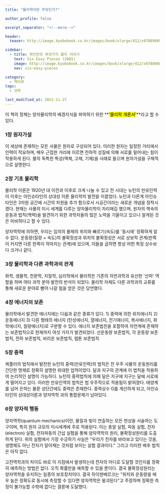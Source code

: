 ```yaml
---
title: "물리학이란 무엇인가?"

author_profile: false

excerpt_separator: "<!--more-->"

header:
  teaser: http://image.kyobobook.co.kr/images/book/xlarge/412/x9788988907412.jpg

sidebar:
  - title: 파인만의 여섯가지 물리 이야기
    text: Six Easy Pieces (2001)
    image: http://image.kyobobook.co.kr/images/book/xlarge/412/x9788988907412.jpg
    nav: six-easy-pieces

category:
  - 책리뷰
tags:
  - 과학

last_modified_at: 2021-11-27
---
```

이 책의 정체는 양자물리학의 배경지식을 파악하기 위한 **<mark>'물리학 개론서'</mark>**라고 할 수 있다. 

### 1장 원자가설

이 세상에 존재하는 모든 사물은 원자로 구성되어 있다. 이러한 원자는 일정한 거리에서 인력이 작요하며, 매우 근접한 거리에 이르면 전하적 성질에 의해 서로를 밀어내는 힘이 작용하게 된다. 물의 독특한 특성(액체, 고체, 기체)을 사례로 들으며 원자가설을 구체적으로 설명한다.  

<!--more-->

### 2장 기초 물리학

물리학 이론은 1920년 대 이전과 이후로 크게 나눌 수 있고 전 시대는 뉴턴의 만유인력이 이후는 아인슈타인의 상대성 이론 물리학의 발전을 이끌었다. 뉴턴과 다른게 아인슈타인은 3차원 공간에 시간의 차원을 추가 함으로서 시공간이라는 새로운 개념을 정착시켰다. 현재는 사물의 미시 세계를 다루는 양자물리학이 자리매김 했으며, 원자의 핵속의 운동과 법칙(핵력)을 발견하기 위한 과학자들의 많은 노력을 기울이고 있으나 알게된 것은 미비하다고 할 수 있다. 

양자역학에 의하면, 우리는 임의의 물체의 위치와 빠르기(속도)를 '동시에' 정확하게 알 수 없다. 운동량(질량 × 속도)의 불확정성과 위치의 불확정성은 서로 상보적 관계(한쪽이 커지면 다른 한쪽이 작아지는 관계)에 있으며, 이들을 곱하면 항상 어떤 특정 상수보다 크거나 같다. 

### 3장 물리학과 다른 과학과의 관계

화학, 생물학, 천문학, 지질학, 심리학에서 물리학은 기존의 자연과학과 유산한 '산파' 역할을 하며 여타 과학 분야 발전의 반석이 되었다. 물리학 자체도 다른 과학과의 교류를 통해 새로운 분야로 뻗어 나갈 힘을 얻은 것은 당연했다. 

### 4장 에너지의 보존

물리학에서 발견한 에너지에는 다음과 같은 종류가 있다. 1) 중력에 의한 위치에너지 2) 운동에너지 3) 다른 형태의 에너지 (탄성에너지, 열에너지, 전기에너지, 복사에너지, 화학에너지, 질량에너지)로 구분할 수 있다. 에너지 보존법친을 포함하여 자연계에 존재하는 보존법칙으로 현재까지 여섯 가지가 발견되었다. 선운동량 보존법칙, 각 운동량 보존법칙, 전하 보존법칙, 바리온 보존법칙, 렙톤 보존법칙 

### 5장 중력

케플러의 법칙에서 발전한 뉴턴의 중력(만유인력)의 법칙은 전 우주 사물의 운동원리를 간단한 명제로 정확히 설명한 위대한 업적이었다. 달과 지구의 관계에 이 법칙을 적용하여 논리적인 설명이 가능하다. 뉴턴의 중력법칙에 의해 달은 지구에 지구는 달에 서로에게 떨어지고 있다. 이러한 만유인역의 법칙은 범 우주적으로 적용됨이 밝혀졌다. 태양계를 넘어 은하는 물론 성단간에도 중력은 존재한다. 중력상수 G를 계산하게 되고, 아인슈타인의 상대성이론과 양자역학 과의 통합문제가 남아있다. 

### 6장 양자적 행동

양자역학(quantum mechanics)이란, 물질과 빛이 연출하는 모든 현상을 서술하는 도구이며, 특히 원자 규모의 미시세계에 주로 적용된다. 이는 총알 실험, 파동 실험, 전자(electron) 실험, 전자파동의 간섭 실험을 통해 양자역학의 원리, 불확정성원리를 도출하게 된다. 위의 실험에서 가장 수긍하기 사실은 "우리가 전자를 바라보고 있다는 것을, 생명체도 아닌 전자가 알아채는 것처럼 보이는 실험 결과이다." 그리고 이러한 배후 법칙은 아직 없다. 

고전역학과의 차이도 바로 이 지점에서 발생하는데 전자의 어디로 도달할 것인지를 정확히 예측하는 방법은 없다. 오직 확률만을 예측할 수 있을 뿐이다. 결국 불확정성원리는 양자역학을 유지하는 일종의 보호장치이다. 결국 하이젠베르크는 "위치와 운동량을 매우 높은 정확도로 동시에 측정할 수 있다면 양자역학은 붕괴된다"고 주장하며 정확한 측정이 불가능할 수밖에 없다는 결론에 도달했다. 